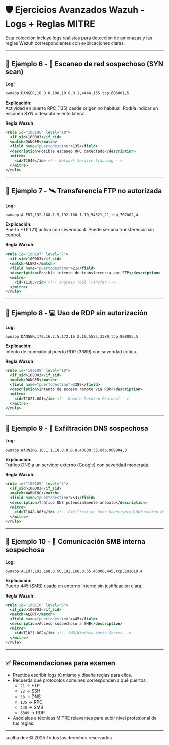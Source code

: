 # 🛡️ Ejercicios Avanzados Wazuh - Logs + Reglas MITRE

Esta colección incluye logs realistas para detección de amenazas y las reglas Wazuh correspondientes con explicaciones claras.

---

## 🔁 Ejemplo 6 - 🧪 Escaneo de red sospechoso (SYN scan)

**Log:**
```text
ownapp:DANGER,10.0.0.100,10.0.0.1,4444,135,tcp,606001,5
```

**Explicación:**  
Actividad en puerto RPC (135) desde origen no habitual. Podría indicar un escaneo SYN o descubrimiento lateral.

**Regla Wazuh:**
```xml
<rule id="100106" level="10">
  <if_sid>100003</if_sid>
  <match>DANGER</match>
  <field name="puertodestino">135</field>
  <description>Posible escaneo RPC detectado</description>
  <mitre>
    <id>T1046</id> <!-- Network Service Scanning -->
  </mitre>
</rule>
```

---

## 🔁 Ejemplo 7 - 🛰️ Transferencia FTP no autorizada

**Log:**
```text
ownapp:ALERT,192.168.1.5,192.168.1.10,54321,21,tcp,707002,4
```

**Explicación:**  
Puerto FTP (21) activo con severidad 4. Puede ser una transferencia sin control.

**Regla Wazuh:**
```xml
<rule id="100107" level="7">
  <if_sid>100003</if_sid>
  <match>ALERT</match>
  <field name="puertodestino">21</field>
  <description>Posible intento de transferencia por FTP</description>
  <mitre>
    <id>T1105</id> <!-- Ingress Tool Transfer -->
  </mitre>
</rule>
```

---

## 🔁 Ejemplo 8 - 💻 Uso de RDP sin autorización

**Log:**
```text
ownapp:DANGER,172.16.2.5,172.16.2.10,5555,3389,tcp,808003,5
```

**Explicación:**  
Intento de conexión al puerto RDP (3389) con severidad crítica.

**Regla Wazuh:**
```xml
<rule id="100108" level="10">
  <if_sid>100003</if_sid>
  <match>DANGER</match>
  <field name="puertodestino">3389</field>
  <description>Intento de acceso remoto vía RDP</description>
  <mitre>
    <id>T1021.001</id> <!-- Remote Desktop Protocol -->
  </mitre>
</rule>
```

---

## 🔁 Ejemplo 9 - 📡 Exfiltración DNS sospechosa

**Log:**
```text
ownapp:WARNING,10.1.1.10,8.8.8.8,40000,53,udp,909004,3
```

**Explicación:**  
Tráfico DNS a un servidor externo (Google) con severidad moderada.

**Regla Wazuh:**
```xml
<rule id="100109" level="5">
  <if_sid>100003</if_sid>
  <match>WARNING</match>
  <field name="puertodestino">53</field>
  <description>Tráfico DNS potencialmente anómalo</description>
  <mitre>
    <id>T1048.003</id> <!-- Exfiltration Over Unencrypted/Obfuscated Non-C2 Protocol -->
  </mitre>
</rule>
```

---

## 🔁 Ejemplo 10 - 🧷 Comunicación SMB interna sospechosa

**Log:**
```text
ownapp:ALERT,192.168.0.50,192.168.0.55,45000,445,tcp,101010,4
```

**Explicación:**  
Puerto 445 (SMB) usado en entorno interno sin justificación clara.

**Regla Wazuh:**
```xml
<rule id="100110" level="6">
  <if_sid>100003</if_sid>
  <match>ALERT</match>
  <field name="puertodestino">445</field>
  <description>Acceso sospechoso a SMB</description>
  <mitre>
    <id>T1021.002</id> <!-- SMB/Windows Admin Shares -->
  </mitre>
</rule>
```

---

## ✅ Recomendaciones para examen

- Practica escribir logs tú mismo y diseña reglas para ellos.
- Recuerda qué protocolos comunes corresponden a qué puertos:
  - `21` → FTP
  - `22` → SSH
  - `53` → DNS
  - `135` → RPC
  - `445` → SMB
  - `3389` → RDP
- Asócialos a técnicas MITRE relevantes para subir nivel profesional de tus reglas.

***
sualba.dev © 2025 Todos los derechos reservados